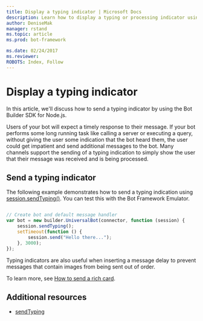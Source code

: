 ```yaml
---
title: Display a typing indicator | Microsoft Docs
description: Learn how to display a typing or processing indicator using the Bot Builder SDK for Node.js
author: DeniseMak
manager: rstand
ms.topic: article
ms.prod: bot-framework

ms.date: 02/24/2017
ms.reviewer:
ROBOTS: Index, Follow
---
```


# Display a typing indicator 

<!--
> [!div class="op_single_selector"]
> * [.NET](~/dotnet/howto-send-receive-attachments.md)
> * [Node.js](~/nodejs/send-receive-attachments.md)
>
-->


In this article, we'll discuss how to send a typing indicator by using the Bot Builder SDK for Node.js.

Users of your bot will expect a timely response to their message. If your bot performs some long running task like calling a server or executing a query, without giving the user some indication that the bot heard them, the user could get impatient and send additional messages to the bot.
Many channels support the sending of a typing indication to simply show the user that their message was received and is being processed.


<!-- TODO: Channels that support typing include: -->

## Send a typing indicator

The following example demonstrates how to send a typing indication using [session.sendTyping()][SendTyping].  You can test this with the Bot Framework Emulator.


```javascript

// Create bot and default message handler
var bot = new builder.UniversalBot(connector, function (session) {
    session.sendTyping();
    setTimeout(function () {
        session.send("Hello there...");
    }, 3000);
});


```

Typing indicators are also useful when inserting a message delay to prevent messages that contain images from being sent out of order.

To learn more, see [How to send a rich card](~/nodejs/send-card-buttons.md).


## Additional resources

* [sendTyping][SendTyping]


[SendTyping]: https://docs.botframework.com/en-us/node/builder/chat-reference/classes/_botbuilder_d_.session#sendtyping
[IMessage]: http://docs.botframework.com/en-us/node/builder/chat-reference/interfaces/_botbuilder_d_.imessage